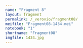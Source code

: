 ```yaml
---
name: "Fragment 8"
layout: fragment
permalink: /_verovio/fragment08/
meifile: "Fragment08-1434.mei"
notebook: "1"
shortname: "Fragment08"
imgfile: 1434.jpg
---
```

